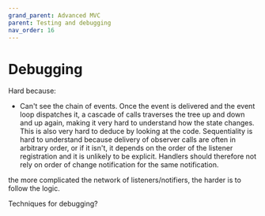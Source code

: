 ```yaml
---
grand_parent: Advanced MVC
parent: Testing and debugging
nav_order: 16
---
```

# Debugging

Hard because:
- Can't see the chain of events. Once the event is delivered and the event loop dispatches it,
  a cascade of calls traverses the tree up and down and up again, making it very hard to 
  understand how the state changes. This is also very hard to deduce by looking at the code.
  Sequentiality is hard to understand because delivery of observer calls are often in arbitrary
  order, or if it isn't, it depends on the order of the listener registration and it is
  unlikely to be explicit. Handlers should therefore not rely on order of change notification
  for the same notification.

the more complicated the network of listeners/notifiers, the harder is to follow the logic.

Techniques for debugging?
